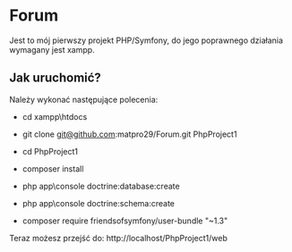 Forum
========================

Jest to mój pierwszy projekt PHP/Symfony, do jego poprawnego działania wymagany jest xampp.

Jak uruchomić?
--------------

Należy wykonać następujące polecenia:

  * cd xampp\htdocs

  * git clone git@github.com:matpro29/Forum.git PhpProject1

  * cd PhpProject1

  * composer install

  * php app\console doctrine:database:create

  * php app\console doctrine:schema:create
  
  * composer require friendsofsymfony/user-bundle "~1.3"
  
  Teraz możesz przejść do: http://localhost/PhpProject1/web
